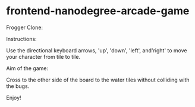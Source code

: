 frontend-nanodegree-arcade-game
===============================

Frogger Clone:

Instructions:

Use the directional keyboard arrows, 'up', 'down', 'left', and'right' to move your character from tile to tile.

Aim of the game:

Cross to the other side of the board to the water tiles without colliding with the bugs.

Enjoy!
